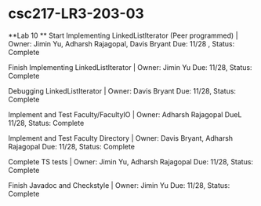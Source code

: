 # csc217-LR3-203-03

**Lab 10 **
Start Implementing LinkedListIterator (Peer programmed) | Owner: Jimin Yu, Adharsh Rajagopal, Davis Bryant Due: 11/28 , Status: Complete

Finish Implementing LinkedListIterator | Owner: Jimin Yu Due: 11/28, Status: Complete

Debugging LinkedListIterator | Owner: Davis Bryant Due: 11/28, Status: Complete

Implement and Test Faculty/FacultyIO | Owner: Adharsh Rajagopal DueL 11/28, Status: Complete

Implement and Test Faculty Directory | Owner: Davis Bryant, Adharsh Rajagopal Due: 11/28, Status: Complete

Complete TS tests | Owner: Jimin Yu, Adharsh Rajagopal Due: 11/28, Status: Complete

Finish Javadoc and Checkstyle | Owner: Jimin Yu Due: 11/28, Status: Complete
